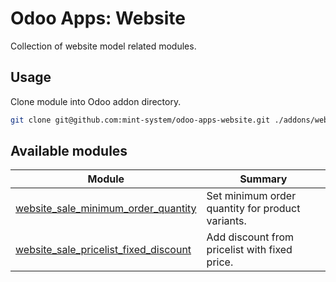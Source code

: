 # Odoo Apps: Website

Collection of website model related modules.

## Usage

Clone module into Odoo addon directory.

```bash
git clone git@github.com:mint-system/odoo-apps-website.git ./addons/website
```

## Available modules

| Module | Summary |
| --- | --- |
| [website_sale_minimum_order_quantity](website_sale_minimum_order_quantity) |         Set minimum order quantity for product variants. |
| [website_sale_pricelist_fixed_discount](website_sale_pricelist_fixed_discount) |         Add discount from pricelist with fixed price. |
